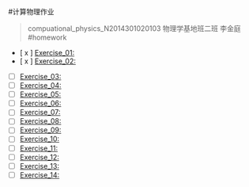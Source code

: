 #计算物理作业 
>compuational_physics_N2014301020103
>物理学基地班二班
>李金庭
#homework
- [ x ] [Exercise_01:](https://github.com/physicsljt/compuational_physics_N2014301020103)
- [ x ] [Exercise_02:]()
- [ ] [Exercise_03:]()
- [ ] [Exercise_04:]()
- [ ] [Exercise_05:]()
- [ ] [Exercise_06:]()
- [ ] [Exercise_07:]()
- [ ] [Exercise_08:]()
- [ ] [Exercise_09:]()
- [ ] [Exercise_10:]()
- [ ] [Exercise_11:]()
- [ ] [Exercise_12:]()
- [ ] [Exercise_13:]()
- [ ] [Exercise_14:]()
